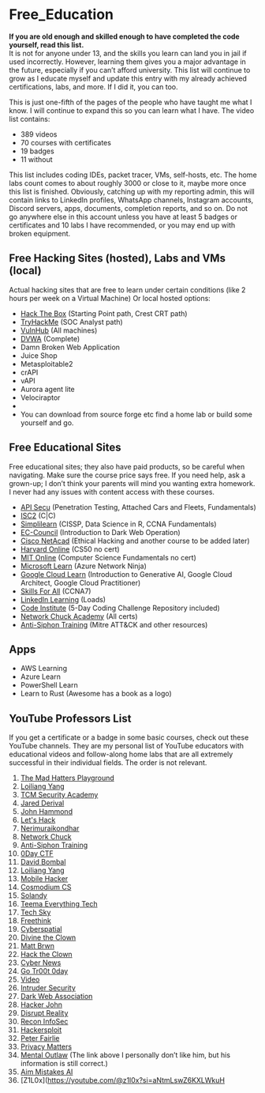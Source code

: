 # Free_Education


**If you are old enough and skilled enough to have completed the code yourself, read this list.**  
It is not for anyone under 13, and the skills you learn can land you in jail if used incorrectly. However, learning them gives you a major advantage in the future, especially if you can’t afford university. This list will continue to grow as I educate myself and update this entry with my already achieved certifications, labs, and more. If I did it, you can too.

This is just one-fifth of the pages of the people who have taught me what I know. I will continue to expand this so you can learn what I have. The video list contains:

- 389 videos
- 70 courses with certificates
- 19 badges
- 11 without

This list includes coding IDEs, packet tracer, VMs, self-hosts, etc. The home labs count comes to about roughly 3000 or close to it, maybe more once this list is finished. Obviously, catching up with my reporting admin, this will contain links to LinkedIn profiles, WhatsApp channels, Instagram accounts, Discord servers, apps, documents, completion reports, and so on. Do not go anywhere else in this account unless you have at least 5 badges or certificates and 10 labs I have recommended, or you may end up with broken equipment.

## Free Hacking Sites (hosted), Labs and VMs (local)

Actual hacking sites that are free to learn under certain conditions (like 2 hours per week on a Virtual Machine) Or local hosted options:

- [Hack The Box](https://hackthebox.com) (Starting Point path, Crest CRT path)
- [TryHackMe](https://tryhackme.com) (SOC Analyst path)
- [VulnHub](https://vulnhub.com) (All machines)
- [DVWA](https://dvwa.com) (Complete)
- Damn Broken Web Application
- Juice Shop
- Metasploitable2
- crAPI
- vAPI
- Aurora agent lite
- Velociraptor
- 
- You can download from source forge etc find a home lab or build some yourself and go.


## Free Educational Sites

Free educational sites; they also have paid products, so be careful when navigating. Make sure the course price says free. If you need help, ask a grown-up; I don’t think your parents will mind you wanting extra homework. I never had any issues with content access with these courses.

- [API Secu](https://apisecu.com) (Penetration Testing, Attached Cars and Fleets, Fundamentals)
- [ISC2](https://isc2.com) (C|C)
- [Simplilearn](https://simplilearn.com) (CISSP, Data Science in R, CCNA Fundamentals)
- [EC-Council](https://ec-council.com) (Introduction to Dark Web Operation)
- [Cisco NetAcad](https://cisconetacad.net) (Ethical Hacking and another course to be added later)
- [Harvard Online](https://harvardonline.com) (CS50 no cert)
- [MIT Online](https://mitonline.com) (Computer Science Fundamentals no cert)
- [Microsoft Learn](https://microsoftlearn.com) (Azure Network Ninja)
- [Google Cloud Learn](https://googlecloudlearn.com) (Introduction to Generative AI, Google Cloud Architect, Google Cloud Practitioner)
- [Skills For All](https://skillsforall.net) (CCNA7)
- [LinkedIn Learning](https://linkinlearning.com) (Loads)
- [Code Institute](https://codeinstitute.com) (5-Day Coding Challenge Repository included)
- [Network Chuck Academy](https://networkchuckacademy.com) (All certs)
- [Anti-Siphon Training](https://antisyphontraining.com/paywhatyoucan) (Mitre ATT&CK and other resources)

## Apps

- AWS Learning
- Azure Learn
- PowerShell Learn
- Learn to Rust (Awesome has a book as a logo)


## YouTube Professors List

If you get a certificate or a badge in some basic courses, check out these YouTube channels. They are my personal list of YouTube educators with educational videos and follow-along home labs that are all extremely successful in their individual fields. The order is not relevant.

1. [The Mad Hatters Playground](https://youtube.com/@themadhattersplayground?si=UxKQwNT1uTlxq20U)
2. [Loiliang Yang](https://youtube.com/@loiliangyang?si=Q4qcwfs-BstYOmAE)
3. [TCM Security Academy](https://youtube.com/@tcmsecurityacademy?si=Oc0JSjtAbUzyTUKt)
4. [Jared Derival](https://youtube.com/@jaredderival4515?si=U94rzjuPD9eeF9O9)
5. [John Hammond](https://youtube.com/@_johnhammond?si=9tlxzQOLWxURgu5N)
6. [Let's Hack](https://youtube.com/@letshack2083?si=1gwIHSH7SssuKBWp)
7. [Nerimuraikondhar](https://youtube.com/@nerimuraikondhar?si=WoTCZfsCcGIWApU6)
8. [Network Chuck](https://youtube.com/@networkchuck?si=O1XUKnhBDatRnxSB)
9. [Anti-Siphon Training](https://youtube.com/@antisyphontraining?si=8eMq3s0i6hgUPiKJ)
10. [0Day CTF](https://youtube.com/@0dayctf?si=ht-HsrYxEWtEv-2N)
11. [David Bombal](https://youtube.com/@davidbombal?si=k841Gyk5_hxQTH9b)
12. [Loiliang Yang](https://youtube.com/@loiliangyang?si=Q4qcwfs-BstYOmAE)
13. [Mobile Hacker](https://youtube.com/@mobilehacker?si=a8OhnBNJCQ7FGo8J)
14. [Cosmodium CS](https://youtube.com/@cosmodiumcs?si=qQHL9-BMUBNMMfLt)
15. [Solandy](https://youtube.com/@solandy?si=W7C3xLDHNKbN5Chg)
16. [Teema Everything Tech](https://youtube.com/@teema.everythingtech?si=zBhnyDcixIewf-bS)
17. [Tech Sky](https://youtube.com/@tech_sky?si=-VdBo4C641BMoP_Y)
18. [Freethink](https://youtube.com/@freethink?si=1TwGFAgAT7Tt13EW)
19. [Cyberspatial](https://youtube.com/@cyberspatial?si=Wihexqvlgvbmnttk)
20. [Divine the Clown](https://youtube.com/@divinetheclown?si=7qe_J0NLINjB3A1S)
21. [Matt Brwn](https://youtube.com/@mattbrwn?si=D05p2w1mdI92uVbN)
22. [Hack the Clown](https://youtube.com/@hacktheclown?si=YFk9R-nBVSytFT_v)
23. [Cyber News](https://youtube.com/@cybernews?si=gTkxQ6ZIqQ7GJKZc)
24. [Go Tr00t 0day](https://youtube.com/@gotr00t0day?si=pm9SWs9p_7Y9XGyg)
25. [Video](https://youtu.be/PmtFtWVrxFE?si=KAo7uqXRI5cvWPT2)
26. [Intruder Security](https://youtube.com/@intrudersecurity?si=KFC8PzVIxpakINDY)
27. [Dark Web Association](https://youtube.com/@darkwebassociation?si=n76P78-yS3-m3kBJ)
28. [Hacker John](https://youtube.com/@hackerjohn?si=SmpYEuEdJSs07U8p)
29. [Disrupt Reality](https://youtube.com/@disruptreality?si=V-FIgL1NLQmqEFLB)
30. [Recon InfoSec](https://youtube.com/@reconinfosec7572?si=k2rCkXwm5wExw-S4)
31. [Hackersploit](https://youtube.com/@hackersploit?si=Pqxg8ZolAgC_ouB1)
32. [Peter Fairlie](https://youtube.com/@peterfairlie2296?si=dTfCozsYJHOZQUTy)
33. [Privacy Matters](https://youtube.com/@privacymatters517?si=EdAC-6_48bttDwu8)
34. [Mental Outlaw](https://youtube.com/@mentaloutlaw?si=1m_Qu6ypzXng-HxO) (The link above I personally don’t like him, but his information is still correct.)
35. [Aim Mistakes AI](https://youtube.com/@aimistakesai?si=yN9BhB6ZBwW_-di7)
36. [Z1L0x](https://youtube.com/@z1l0x?si=aNtmLswZ6KXLWkuH
